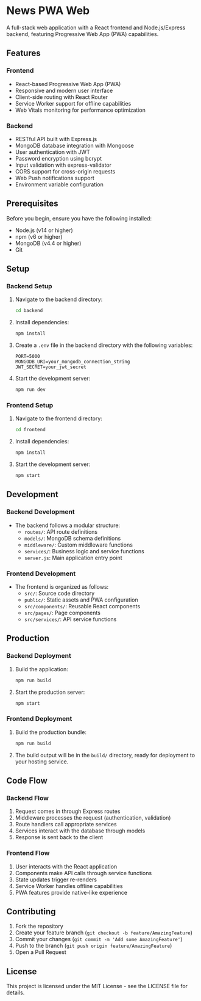 # News PWA Web

A full-stack web application with a React frontend and Node.js/Express backend, featuring Progressive Web App (PWA) capabilities.

## Features

### Frontend
- React-based Progressive Web App (PWA)
- Responsive and modern user interface
- Client-side routing with React Router
- Service Worker support for offline capabilities
- Web Vitals monitoring for performance optimization

### Backend
- RESTful API built with Express.js
- MongoDB database integration with Mongoose
- User authentication with JWT
- Password encryption using bcrypt
- Input validation with express-validator
- CORS support for cross-origin requests
- Web Push notifications support
- Environment variable configuration

## Prerequisites

Before you begin, ensure you have the following installed:
- Node.js (v14 or higher)
- npm (v6 or higher)
- MongoDB (v4.4 or higher)
- Git

## Setup

### Backend Setup
1. Navigate to the backend directory:
   ```bash
   cd backend
   ```

2. Install dependencies:
   ```bash
   npm install
   ```

3. Create a `.env` file in the backend directory with the following variables:
   ```
   PORT=5000
   MONGODB_URI=your_mongodb_connection_string
   JWT_SECRET=your_jwt_secret
   ```

4. Start the development server:
   ```bash
   npm run dev
   ```

### Frontend Setup
1. Navigate to the frontend directory:
   ```bash
   cd frontend
   ```

2. Install dependencies:
   ```bash
   npm install
   ```

3. Start the development server:
   ```bash
   npm start
   ```

## Development

### Backend Development
- The backend follows a modular structure:
  - `routes/`: API route definitions
  - `models/`: MongoDB schema definitions
  - `middleware/`: Custom middleware functions
  - `services/`: Business logic and service functions
  - `server.js`: Main application entry point

### Frontend Development
- The frontend is organized as follows:
  - `src/`: Source code directory
  - `public/`: Static assets and PWA configuration
  - `src/components/`: Reusable React components
  - `src/pages/`: Page components
  - `src/services/`: API service functions

## Production

### Backend Deployment
1. Build the application:
   ```bash
   npm run build
   ```

2. Start the production server:
   ```bash
   npm start
   ```

### Frontend Deployment
1. Build the production bundle:
   ```bash
   npm run build
   ```

2. The build output will be in the `build/` directory, ready for deployment to your hosting service.

## Code Flow

### Backend Flow
1. Request comes in through Express routes
2. Middleware processes the request (authentication, validation)
3. Route handlers call appropriate services
4. Services interact with the database through models
5. Response is sent back to the client

### Frontend Flow
1. User interacts with the React application
2. Components make API calls through service functions
3. State updates trigger re-renders
4. Service Worker handles offline capabilities
5. PWA features provide native-like experience

## Contributing

1. Fork the repository
2. Create your feature branch (`git checkout -b feature/AmazingFeature`)
3. Commit your changes (`git commit -m 'Add some AmazingFeature'`)
4. Push to the branch (`git push origin feature/AmazingFeature`)
5. Open a Pull Request

## License

This project is licensed under the MIT License - see the LICENSE file for details. 
